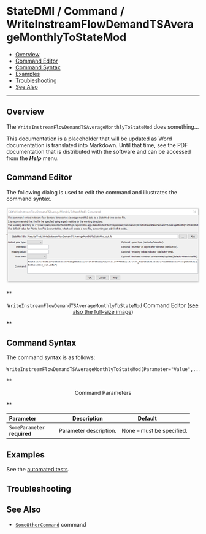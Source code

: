 # StateDMI / Command / WriteInstreamFlowDemandTSAverageMonthlyToStateMod #

* [Overview](#overview)
* [Command Editor](#command-editor)
* [Command Syntax](#command-syntax)
* [Examples](#examples)
* [Troubleshooting](#troubleshooting)
* [See Also](#see-also)

-------------------------

## Overview ##

The `WriteInstreamFlowDemandTSAverageMonthlyToStateMod` does something...

This documentation is a placeholder that will be updated as Word documentation is translated into Markdown.
Until that time, see the PDF documentation that is distributed with the software and can be accessed
from the ***Help*** menu.

## Command Editor ##

The following dialog is used to edit the command and illustrates the command syntax.

![WriteInstreamFlowDemandTSAverageMonthlyToStateMod](WriteInstreamFlowDemandTSAverageMonthlyToStateMod.png)

**<p style="text-align: center;">
`WriteInstreamFlowDemandTSAverageMonthlyToStateMod` Command Editor (<a href="../WriteInstreamFlowDemandTSAverageMonthlyToStateMod.png">see also the full-size image</a>)
</p>**

## Command Syntax ##

The command syntax is as follows:

```text
WriteInstreamFlowDemandTSAverageMonthlyToStateMod(Parameter="Value",...)
```
**<p style="text-align: center;">
Command Parameters
</p>**

| **Parameter**&nbsp;&nbsp;&nbsp;&nbsp;&nbsp;&nbsp;&nbsp;&nbsp;&nbsp;&nbsp;&nbsp;&nbsp; | **Description** | **Default**&nbsp;&nbsp;&nbsp;&nbsp;&nbsp;&nbsp;&nbsp;&nbsp;&nbsp;&nbsp; |
| --------------|-----------------|----------------- |
|`SomeParameter`<br>**required**|Parameter description.|None – must be specified.|

## Examples ##

See the [automated tests](https://github.com/OpenWaterFoundation/cdss-app-statedmi-main/tree/master/test/regression/commands/WriteInstreamFlowDemandTSAverageMonthlyToStateMod).

## Troubleshooting ##

## See Also ##

* [`SomeOtherCommand`](../SomeOtherCommand/SomeOtherCommand) command
